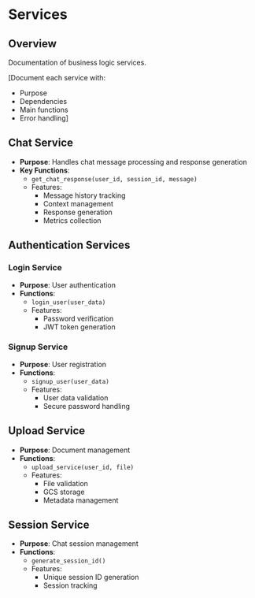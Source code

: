 # Services

## Overview
Documentation of business logic services.

[Document each service with:
- Purpose
- Dependencies
- Main functions
- Error handling]

## Chat Service
- **Purpose**: Handles chat message processing and response generation
- **Key Functions**:
  - `get_chat_response(user_id, session_id, message)`
  - Features:
    - Message history tracking
    - Context management
    - Response generation
    - Metrics collection

## Authentication Services
### Login Service
- **Purpose**: User authentication
- **Functions**:
  - `login_user(user_data)`
  - Features:
    - Password verification
    - JWT token generation

### Signup Service
- **Purpose**: User registration
- **Functions**:
  - `signup_user(user_data)`
  - Features:
    - User data validation
    - Secure password handling

## Upload Service
- **Purpose**: Document management
- **Functions**:
  - `upload_service(user_id, file)`
  - Features:
    - File validation
    - GCS storage
    - Metadata management

## Session Service
- **Purpose**: Chat session management
- **Functions**:
  - `generate_session_id()`
  - Features:
    - Unique session ID generation
    - Session tracking 
